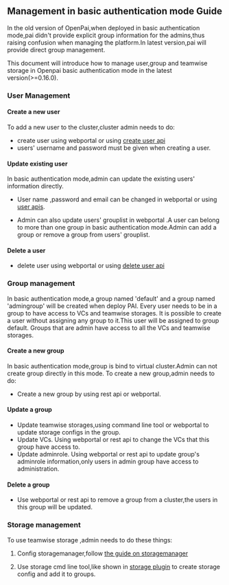 ##  Management in basic authentication mode Guide

  
In the old version of OpenPai,when deployed in basic authentication mode,pai
didn't provide explicit group information for the admins,thus raising confusion when managing the platform.In latest version,pai will provide direct group management.

This document will introduce how to manage user,group and teamwise storage in Openpai basic authentication mode in the latest version(>=0.16.0).

    
### User Management
#### Create a new user

  

To add a new user to the cluster,cluster admin needs to do:

  

- create user using webportal or using [create user api](https://redocly.github.io/redoc/?url=https://raw.githubusercontent.com/microsoft/pai/master/src/rest-server/docs/swagger.yaml#operation/createUser)
- users' username and password must be given when creating a user. 

  

#### Update existing user


In basic authentication mode,admin can update the existing users' information directly.


- User name ,password and email can be changed in webportal or using [user apis](https://redocly.github.io/redoc/?url=https://raw.githubusercontent.com/microsoft/pai/master/src/rest-server/docs/swagger.yaml#tag/user).

  
- Admin can also update users' grouplist in webportal .A user can belong to  more than one group in basic authentication mode.Admin can add a group or remove a group from users' grouplist.
#### Delete a user
- delete user using webportal or using [delete user api](https://redocly.github.io/redoc/?url=https://raw.githubusercontent.com/microsoft/pai/master/src/rest-server/docs/swagger.yaml#operation/deleteUser)
  

### Group management

  
In basic authentication mode,a group named 'default'  and a group named 'admingroup' will be created when deploy PAI. Every user needs to be in a group to have access to VCs and teamwise storages.
It is possible to create a user without assigning any  group to it.This user will be assigned to group default. Groups that are admin  have access to all the VCs and teamwise storages.

#### Create a new group

In basic authentication mode,group is bind to virtual cluster.Admin can not create group directly in this mode. To create a new group,admin needs to do:
-  Create a new group by using rest api or webportal.
#### Update a group
- Update teamwise storages,using command line tool or webportal to update storage configs in the group.
- Update VCs. Using webportal or rest api to change the VCs that this group have access to.
- Update adminrole. Using webportal or rest api to update group's adminrole information,only users in admin group have access to administration.
#### Delete a group
- Use webportal or rest api to remove a group from a cluster,the users in this group will be updated.


### Storage management
  

To use teamwise storage ,admin needs to do these things:

  
1. Config storagemanager,follow [the guide on storagemanager](https://github.com/microsoft/pai/tree/master/src/storage-manager)

  
2. Use storage cmd line tool,like shown in [storage plugin](https://github.com/microsoft/pai/blob/master/contrib/storage_plugin/README.MD)  to create storage config and add it to groups.
  




  
  
  





